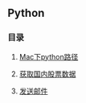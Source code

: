 ## Python

### 目录

1. [Mac下python路径](https://supergithuber.github.io/python/path)

2. [获取国内股票数据](https://supergithuber.github.io/python/stocks)

3. [发送邮件](https://supergithuber.github.io/python/sendEmail)